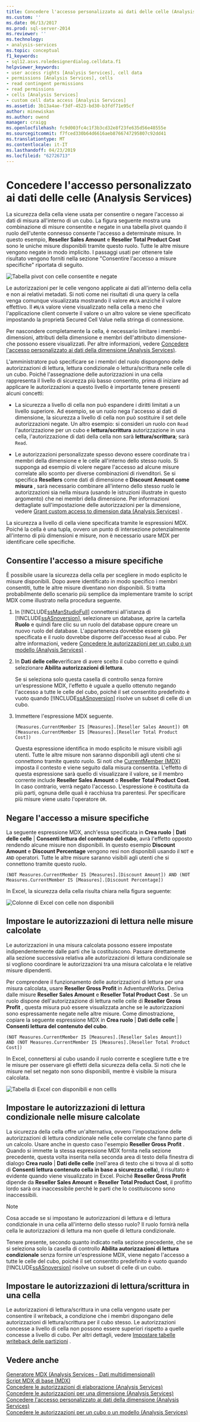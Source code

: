```yaml
---
title: Concedere l'accesso personalizzato ai dati delle celle (Analysis Services) | Microsoft Docs
ms.custom: ''
ms.date: 06/13/2017
ms.prod: sql-server-2014
ms.reviewer: ''
ms.technology:
- analysis-services
ms.topic: conceptual
f1_keywords:
- sql12.asvs.roledesignerdialog.celldata.f1
helpviewer_keywords:
- user access rights [Analysis Services], cell data
- permissions [Analysis Services], cells
- read contingent permissions
- read permissions
- cells [Analysis Services]
- custom cell data access [Analysis Services]
ms.assetid: 3b13a4ae-f3df-4523-bd30-b3fdf71e95cf
author: minewiskan
ms.author: owend
manager: craigg
ms.openlocfilehash: fc9d003fc4c1f3b3cd32e8f23fe635d56e48555e
ms.sourcegitcommit: f7fced330b64d6616aeb8766747295807c92dd41
ms.translationtype: MT
ms.contentlocale: it-IT
ms.lasthandoff: 04/23/2019
ms.locfileid: "62726713"
---
```

# <a name="grant-custom-access-to-cell-data-analysis-services"></a>Concedere l'accesso personalizzato ai dati delle celle (Analysis Services)
  La sicurezza della cella viene usata per consentire o negare l'accesso ai dati di misura all'interno di un cubo. La figura seguente mostra una combinazione di misure consentite e negate in una tabella pivot quando il ruolo dell'utente connesso consente l'accesso a determinate misure. In questo esempio, **Reseller Sales Amount** e **Reseller Total Product Cost** sono le uniche misure disponibili tramite questo ruolo. Tutte le altre misure vengono negate in modo implicito. I passaggi usati per ottenere tale risultato vengono forniti nella sezione "Consentire l'accesso a misure specifiche" riportata di seguito.  
  
 ![Tabella pivot con celle consentite e negate](../media/ssas-permscellsallowed.png "tabella pivot con celle consentite e negate")  
  
 Le autorizzazioni per le celle vengono applicate ai dati all'interno della cella e non ai relativi metadati. Si noti come nei risultati di una query la cella venga comunque visualizzata mostrando il valore `#N/A` anziché il valore effettivo. Il `#N/A` valore viene visualizzato nella cella a meno che l'applicazione client converte il valore o un altro valore se viene specificato impostando la proprietà Secured Cell Value nella stringa di connessione.  
  
 Per nascondere completamente la cella, è necessario limitare i membri-dimensioni, attributi della dimensione e membri dell'attributo dimensione-che possono essere visualizzati. Per altre informazioni, vedere [Concedere l'accesso personalizzato ai dati della dimensione &#40;Analysis Services&#41;](grant-custom-access-to-dimension-data-analysis-services.md).  
  
 L'amministratore può specificare se i membri del ruolo dispongono delle autorizzazioni di lettura, lettura condizionale o lettura/scrittura nelle celle di un cubo. Poiché l'assegnazione delle autorizzazioni in una cella rappresenta il livello di sicurezza più basso consentito, prima di iniziare ad applicare le autorizzazioni a questo livello è importante tenere presenti alcuni concetti:  
  
-   La sicurezza a livello di cella non può espandere i diritti limitati a un livello superiore. Ad esempio, se un ruolo nega l'accesso ai dati di dimensione, la sicurezza a livello di cella non può sostituire il set delle autorizzazioni negate. Un altro esempio: si consideri un ruolo con `Read` l'autorizzazione per un cubo e **lettura/scrittura** autorizzazione in una cella, l'autorizzazione di dati della cella non sarà **lettura/scrittura**; sarà `Read`.  
  
-   Le autorizzazioni personalizzate spesso devono essere coordinate tra i membri della dimensione e le celle all'interno dello stesso ruolo. Si supponga ad esempio di volere negare l'accesso ad alcune misure correlate allo sconto per diverse combinazioni di rivenditori. Se si specifica **Resellers** come dati di dimensione e **Discount Amount come misura** , sarà necessario combinare all'interno dello stesso ruolo le autorizzazioni sia nella misura (usando le istruzioni illustrate in questo argomento) che nei membri della dimensione. Per informazioni dettagliate sull'impostazione delle autorizzazioni per la dimensione, vedere [Grant custom access to dimension data &#40;Analysis Services&#41;](grant-custom-access-to-dimension-data-analysis-services.md) .  
  
 La sicurezza a livello di cella viene specificata tramite le espressioni MDX. Poiché la cella è una tupla, ovvero un punto di intersezione potenzialmente all'interno di più dimensioni e misure, non è necessario usare MDX per identificare celle specifiche.  
  
## <a name="allow-access-to-specific-measures"></a>Consentire l'accesso a misure specifiche  
 È possibile usare la sicurezza della cella per scegliere in modo esplicito le misure disponibili. Dopo avere identificato in modo specifico i membri consentiti, tutte le altre misure diventano non disponibili. Si tratta probabilmente dello scenario più semplice da implementare tramite lo script MDX come illustrato nella procedura seguente.  
  
1.  In [!INCLUDE[ssManStudioFull](../../includes/ssmanstudiofull-md.md)] connettersi all'istanza di [!INCLUDE[ssASnoversion](../../includes/ssasnoversion-md.md)], selezionare un database, aprire la cartella **Ruolo** e quindi fare clic su un ruolo del database oppure creare un nuovo ruolo del database. L'appartenenza dovrebbe essere già specificata e il ruolo dovrebbe disporre dell'accesso `Read` al cubo. Per altre informazioni, vedere [Concedere le autorizzazioni per un cubo o un modello &#40;Analysis Services&#41;](grant-cube-or-model-permissions-analysis-services.md) .  
  
2.  In **Dati delle celle**verificare di avere scelto il cubo corretto e quindi selezionare **Abilita autorizzazioni di lettura**.  
  
     Se si seleziona solo questa casella di controllo senza fornire un'espressione MDX, l'effetto è uguale a quello ottenuto negando l'accesso a tutte le celle del cubo, poiché il set consentito predefinito è vuoto quando [!INCLUDE[ssASnoversion](../../includes/ssasnoversion-md.md)] risolve un subset di celle di un cubo.  
  
3.  Immettere l'espressione MDX seguente.  
  
    ```  
    (Measures.CurrentMember IS [Measures].[Reseller Sales Amount]) OR (Measures.CurrentMember IS [Measures].[Reseller Total Product Cost])  
    ```  
  
     Questa espressione identifica in modo esplicito le misure visibili agli utenti. Tutte le altre misure non saranno disponibili agli utenti che si connettono tramite questo ruolo. Si noti che [CurrentMember &#40;MDX&#41;](/sql/mdx/current-mdx) imposta il contesto e viene seguito dalla misura consentita. L'effetto di questa espressione sarà quello di visualizzare il valore, se il membro corrente include **Reseller Sales Amount** o **Reseller Total Product Cost**. In caso contrario, verrà negato l'accesso. L'espressione è costituita da più parti, ognuna delle quali è racchiusa tra parentesi. Per specificare più misure viene usato l'operatore `OR`.  
  
## <a name="deny-access-to-specific-measures"></a>Negare l'accesso a misure specifiche  
 La seguente espressione MDX, anch'essa specificata in **Crea ruolo** | **Dati delle celle** | **Consenti lettura del contenuto del cubo**, avrà l'effetto opposto rendendo alcune misure non disponibili. In questo esempio **Discount Amount** e **Discount Percentage** vengono resi non disponibili usando il `NOT` e `AND` operatori. Tutte le altre misure saranno visibili agli utenti che si connettono tramite questo ruolo.  
  
```  
(NOT Measures.CurrentMember IS [Measures].[Discount Amount]) AND (NOT Measures.CurrentMember IS [Measures].[Discount Percentage])  
```  
  
 In Excel, la sicurezza della cella risulta chiara nella figura seguente:  
  
 ![Colonne di Excel con celle non disponibili](../media/ssas-permscellshidemeasure.png "colonne di Excel con celle non disponibili")  
  
## <a name="set-read-permissions-on-calculated-measures"></a>Impostare le autorizzazioni di lettura nelle misure calcolate  
 Le autorizzazioni in una misura calcolata possono essere impostate indipendentemente dalle parti che la costituiscono. Passare direttamente alla sezione successiva relativa alle autorizzazioni di lettura condizionale se si vogliono coordinare le autorizzazioni tra una misura calcolata e le relative misure dipendenti.  
  
 Per comprendere il funzionamento delle autorizzazioni di lettura per una misura calcolata, usare **Reseller Gross Profit** in AdventureWorks. Deriva dalle misure **Reseller Sales Amount** e **Reseller Total Product Cost** . Se un ruolo dispone dell'autorizzazione di lettura nelle celle di **Reseller Gross Profit** , questa misura può essere visualizzata anche se le autorizzazioni sono espressamente negate nelle altre misure. Come dimostrazione, copiare la seguente espressione MDX in **Crea ruolo** | **Dati delle celle** | **Consenti lettura del contenuto del cubo**.  
  
```  
(NOT Measures.CurrentMember IS [Measures].[Reseller Sales Amount])  
AND (NOT Measures.CurrentMember IS [Measures].[Reseller Total Product Cost])  
```  
  
 In Excel, connettersi al cubo usando il ruolo corrente e scegliere tutte e tre le misure per osservare gli effetti della sicurezza della cella. Si noti che le misure nel set negato non sono disponibili, mentre è visibile la misura calcolata.  
  
 ![Tabella di Excel con disponibili e non cellls](../media/ssas-permscalculatedcells.png "tabella di Excel con cellls disponibili e non disponibile")  
  
## <a name="set-read-contingent-permissions-on-calculated-measures"></a>Impostare le autorizzazioni di lettura condizionale nelle misure calcolate  
 La sicurezza della cella offre un'alternativa, ovvero l'impostazione delle autorizzazioni di lettura condizionale nelle celle correlate che fanno parte di un calcolo. Usare anche in questo caso l'esempio **Reseller Gross Profit** . Quando si immette la stessa espressione MDX fornita nella sezione precedente, questa volta inserita nella seconda area di testo della finestra di dialogo **Crea ruolo** | **Dati delle celle** (nell'area di testo che si trova al di sotto di **Consenti lettura contenuto cella in base a sicurezza cella**), il risultato è evidente quando viene visualizzato in Excel. Poiché **Reseller Gross Profit** dipende da **Reseller Sales Amount** e **Reseller Total Product Cost**, il profitto lordo sarà ora inaccessibile perché le parti che lo costituiscono sono inaccessibili.  
  
> [!NOTE]  
>  Cosa accade se si impostano le autorizzazioni di lettura e di lettura condizionale in una cella all'interno dello stesso ruolo? Il ruolo fornirà nella cella le autorizzazioni di lettura ma non quelle di lettura condizionale.  
  
 Tenere presente, secondo quanto indicato nella sezione precedente, che se si seleziona solo la casella di controllo **Abilita autorizzazioni di lettura condizionale** senza fornire un'espressione MDX, viene negato l'accesso a tutte le celle del cubo, poiché il set consentito predefinito è vuoto quando [!INCLUDE[ssASnoversion](../../includes/ssasnoversion-md.md)] risolve un subset di celle di un cubo.  
  
## <a name="set-readwrite-permissions-on-a-cell"></a>Impostare le autorizzazioni di lettura/scrittura in una cella  
 Le autorizzazioni di lettura/scrittura in una cella vengono usate per consentire il writeback, a condizione che i membri dispongano delle autorizzazioni di lettura/scrittura per il cubo stesso. Le autorizzazioni concesse a livello di cella non possono essere superiori rispetto a quelle concesse a livello di cubo. Per altri dettagli, vedere [Impostare tabelle writeback delle partizioni](set-partition-writeback.md) .  
  
## <a name="see-also"></a>Vedere anche  
 [Generatore MDX &#40;Analysis Services - Dati multidimensionali&#41;](../mdx-builder-analysis-services-multidimensional-data.md)   
 [Script MDX di base &#40;MDX&#41;](mdx/the-basic-mdx-script-mdx.md)   
 [Concedere le autorizzazioni di elaborazione &#40;Analysis Services&#41;](grant-process-permissions-analysis-services.md)   
 [Concedere le autorizzazioni per una dimensione &#40;Analysis Services&#41;](grant-permissions-on-a-dimension-analysis-services.md)   
 [Concedere l'accesso personalizzato ai dati della dimensione &#40;Analysis Services&#41;](grant-custom-access-to-dimension-data-analysis-services.md)   
 [Concedere le autorizzazioni per un cubo o un modello &#40;Analysis Services&#41;](grant-cube-or-model-permissions-analysis-services.md)  
  
  
